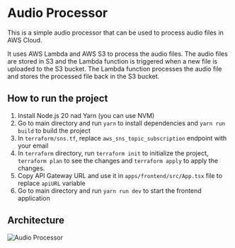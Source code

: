 # Audio Processor

This is a simple audio processor that can be used to process audio files in AWS Cloud.

It uses AWS Lambda and AWS S3 to process the audio files. The audio files are stored in S3 and the Lambda function is triggered when a new file is uploaded to the S3 bucket.
The Lambda function processes the audio file and stores the processed file back in the S3 bucket.

## How to run the project
1. Install Node.js 20 nad Yarn (you can use NVM)
2. Go to main directory and run `yarn` to install dependencies and `yarn run build` to build the project
3. In `terraform/sns.tf`, replace `aws_sns_topic_subscription` endpoint with your email
4. In `terraform` directory, run `terraform init` to initialize the project, `terraform plan` to see the changes and `terraform apply` to apply the changes.
5. Copy API Gateway URL and use it in `apps/frontend/src/App.tsx` file to replace `apiURL` variable
6. Go to main directory and run `yarn run dev` to start the frontend application

## Architecture
![Audio Processor](https://github.com/user-attachments/assets/5dccfeb9-bad3-410d-a0f1-3df5dde3cc1f)
